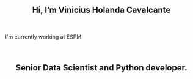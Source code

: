<h2 align="center">  Hi, I’m Vinicius Holanda Cavalcante </h2>

<br>
  <p> I'm currently working at ESPM</p>
</br>

<h2 align="center"> Senior Data Scientist and Python developer.</h2>

<div align="center">
  <a href="https://github.com/viniciusholanda001">
  
</div>
